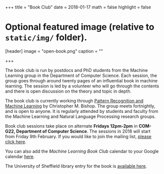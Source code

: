 +++
title = "Book Club"
date = 2018-01-17
math = false
highlight = false

# Optional featured image (relative to `static/img/` folder).
[header]
image = "open-book.png"
caption = ""

+++

The book club is run by postdocs and PhD students from the Machine Learning group in the Department of Computer Science. Each session, the group goes through around twenty pages of an influential book in machine learning. The session is led by a volunteer who will go through the contents and there is open discussion on the theory and topic in depth.

The book club is currently working through <a href="https://www.microsoft.com/en-us/research/people/cmbishop/#!prml-book" target="_blank">Pattern Recognition and Machine Learning</a> by Christopher M. Bishop. The group meets fortnightly, and is open to anyone. It is regularly attended by students and faculty from the Machine Learning and Natural Language Processing research groups.

Book club sessions take place on alternate **Fridays 12pm-2pm** in **COM-G22, Department of Computer Science**. The sessions in 2018 will start from Friday 9th February. If you would like to join the mailing list, [please click here](https://groups.google.com/a/sheffield.ac.uk/forum/#!forum/ml-bookclub-group/join).

You can also add the _Machine Learning Book Club_ calendar to your  Google calendar [here](https://calendar.google.com/calendar?cid=c2hlZmZpZWxkLmFjLnVrX2tzOGFqcjRpZWwwZTRubTFndnNiajZzYmRrQGdyb3VwLmNhbGVuZGFyLmdvb2dsZS5jb20).

The University of Sheffield library entry for the book is <a href="http://find.shef.ac.uk/SFD_VU2:SCOP_EVERYTHING:44SFD_ALMA_DS21203270100001441" target="_blank" rel="nofollow">available here</a>.
